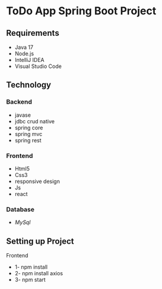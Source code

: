 # ToDo App Spring Boot Project


## Requirements
- Java 17
- Node.js
- IntelliJ IDEA
- Visual Studio Code


## Technology


### Backend
* javase
* jdbc crud native
* spring core
* spring mvc
* spring rest

### Frontend
- Html5
- Css3
- responsive design
- Js
- react

### Database
- *MySql*  

## Setting up Project

Frontend
- 1- npm install
- 2- npm install axios
- 3- npm start

